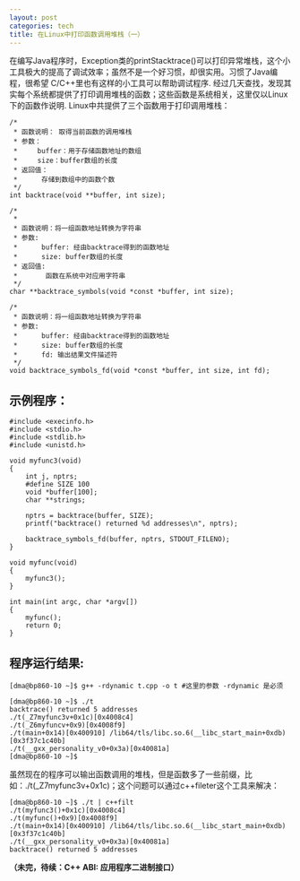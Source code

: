 ```yaml
---
layout: post
categories: tech
title: 在Linux中打印函数调用堆栈（一）
---
```


在编写Java程序时，Exception类的printStacktrace()可以打印异常堆栈，这个小工具极大的提高了调试效率；虽然不是一个好习惯，却很实用。习惯了Java编程，很希望 C/C++里也有这样的小工具可以帮助调试程序. 经过几天查找，发现其实每个系统都提供了打印调用堆栈的函数；这些函数是系统相关，这里仅以Linux下的函数作说明. Linux中共提供了三个函数用于打印调用堆栈：

    /*
     * 函数说明： 取得当前函数的调用堆栈
     * 参数：
     *     buffer：用于存储函数地址的数组
     *     size：buffer数组的长度
     * 返回值：
     *      存储到数组中的函数个数
     */
    int backtrace(void **buffer, int size);
    
    /*
     *
     * 函数说明：将一组函数地址转换为字符串
     * 参数:
     *      buffer: 经由backtrace得到的函数地址
     *      size: buffer数组的长度
     * 返回值:
     *       函数在系统中对应用字符串
     */
    char **backtrace_symbols(void *const *buffer, int size);
    
    /*
     * 函数说明：将一组函数地址转换为字符串
     * 参数:
     *      buffer: 经由backtrace得到的函数地址
     *      size: buffer数组的长度
     *      fd: 输出结果文件描述符
     */
    void backtrace_symbols_fd(void *const *buffer, int size, int fd);

## 示例程序：

    #include <execinfo.h>
    #include <stdio.h>
    #include <stdlib.h>
    #include <unistd.h>
    
    void myfunc3(void)
    {
        int j, nptrs;
        #define SIZE 100
        void *buffer[100];
        char **strings;
    
        nptrs = backtrace(buffer, SIZE);
        printf("backtrace() returned %d addresses\n", nptrs);
    
        backtrace_symbols_fd(buffer, nptrs, STDOUT_FILENO);
    }
    
    void myfunc(void)
    {
        myfunc3();
    }
    
    int main(int argc, char *argv[])
    {
        myfunc();
        return 0;
    }

## 程序运行结果:

    [dma@bp860-10 ~]$ g++ -rdynamic t.cpp -o t #这里的参数 -rdynamic 是必须
    
    [dma@bp860-10 ~]$ ./t
    backtrace() returned 5 addresses
    ./t(_Z7myfunc3v+0x1c)[0x4008c4]
    ./t(_Z6myfuncv+0x9)[0x4008f9]
    ./t(main+0x14)[0x400910] /lib64/tls/libc.so.6(__libc_start_main+0xdb)[0x3f37c1c40b]
    ./t(__gxx_personality_v0+0x3a)[0x40081a]
    [dma@bp860-10 ~]$

虽然现在的程序可以输出函数调用的堆栈，但是函数多了一些前缀，比如：./t(_Z7myfunc3v+0x1c)；这个问题可以通过c++fileter这个工具来解决：

    [dma@bp860-10 ~]$ ./t | c++filt
    ./t(myfunc3()+0x1c)[0x4008c4]
    ./t(myfunc()+0x9)[0x4008f9]
    ./t(main+0x14)[0x400910] /lib64/tls/libc.so.6(__libc_start_main+0xdb)[0x3f37c1c40b]
    ./t(__gxx_personality_v0+0x3a)[0x40081a]
    backtrace() returned 5 addresses

__（未完，待续：C++ ABI: 应用程序二进制接口）__

